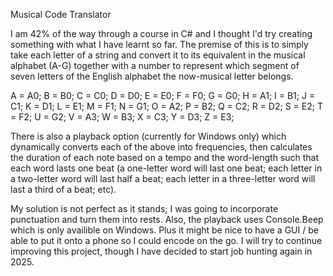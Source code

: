 Musical Code Translator

I am 42% of the way through a course in C# and I thought I'd try creating something with what I have learnt so far. The premise of this is to simply take each letter of a string and convert it to its equivalent in the musical alphabet (A-G) together with a number to represent which segment of seven letters of the English alphabet the now-musical letter belongs.

A = A0;
B = B0;
C = C0;
D = D0;
E = E0;
F = F0;
G = G0;
H = A1;
I = B1;
J = C1;
K = D1;
L = E1;
M = F1;
N = G1;
O = A2;
P = B2;
Q = C2;
R = D2;
S = E2;
T = F2;
U = G2;
V = A3;
W = B3;
X = C3;
Y = D3;
Z = E3;

There is also a playback option (currently for Windows only) which dynamically converts each of the above into frequencies, then calculates the duration of each note based on a tempo and the word-length such that each word lasts one beat (a one-letter word will last one beat; each letter in a two-letter word will last half a beat; each letter in a three-letter word will last a third of a beat; etc).

My solution is not perfect as it stands; I was going to incorporate punctuation and turn them into rests. Also, the playback uses Console.Beep which is only availible on Windows. Plus it might be nice to have a GUI / be able to put it onto a phone so I could encode on the go. I will try to continue improving this project, though I have decided to start job hunting again in 2025.
